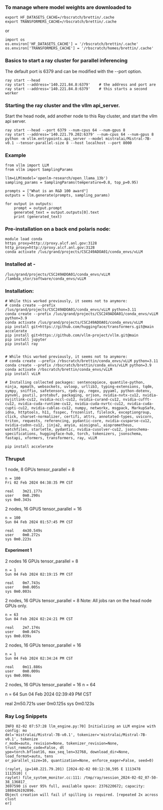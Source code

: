 ### To manage where model weights are downloaded to
	export HF_DATASETS_CACHE=/rbscratch/brettin/.cache
	export TRANSFORMERS_CACHE=/rbscratch/brettin/.cache

 or

 	import os
  	os.environ['HF_DATASETS_CACHE'] = '/rbscratch/brettin/.cache'
   	os.environ['TRANSFORMERS_CACHE'] = '/rbscratch/homes/brettin/.cache'

### Basics to start a ray cluster for parallel inferencing
The default port is 6379 and can be modified with the --port option.

	ray start --head
	ray start --address='140.221.84.8:6379'    # the address and port are
 	ray start --address='140.221.84.8:6379'    # this starts a second worker

### Starting the ray cluster and the vllm api_server.

Start the head node, add another node to this Ray cluster, and start the vllm api server.

	ray start --head --port 6379 --num-cpus 64 --num-gpus 8
	ray start --address='140.221.79.202:6379' --num-cpus 64 --num-gpus 8
 	python -m vllm.entrypoints.api_server --model mistralai/Mistral-7B-v0.1 --tensor-parallel-size 8 --host localhost --port 8000

### Example

	from vllm import LLM
	from vllm import SamplingParams
	
	llm=LLM(model='openlm-research/open_llama_13b')
	sampling_params = SamplingParams(temperature=0.8, top_p=0.95)
	
	prompts = ["What is an R&D 100 award"]
	outputs = llm.generate(prompts, sampling_params)
	
	for output in outputs:
		prompt = output.prompt
		generated_text = output.outputs[0].text
		print (generated_text)



### Pre-installation on a back end polaris node:
	module load conda
	https_proxy=http://proxy.alcf.anl.gov:3128
	http_proxy=http://proxy.alcf.anl.gov:3128
	conda activate /lus/grand/projects/CSC249ADOA01/conda_envs/vLLM




### Installed at -
	/lus/grand/projects/CSC249ADOA01/conda_envs/vLLM
 	/lambda_stor/software/conda_envs/vLLM


### Installation:

	# While this worked previously, it seems not to anymore:
 	# conda create --prefix /lus/grand/projects/CSC249ADOA01/conda_envs/vLLM python=3.11
	conda create --prefix /lus/grand/projects/CSC249ADOA01/conda_envs/vLLM python=3.9
	conda activate /lus/grand/projects/CSC249ADOA01/conda_envs/vLLM
	pip install git+https://github.com/huggingface/transformers.git@main accelerate
	pip install git+https://github.com/vllm-project/vllm.git@main
	pip install jupyter
	pip install ray


	# While this worked previously, it seems not to anymore:
 	# conda create --prefix /rbscratch/brettin/conda_envs/vLLM python=3.11
	conda create --prefix /rbscratch/brettin/conda_envs/vLLM python=3.9
 	conda activate /rbscratch/brettin/conda_envs/vLLM
  	pip install vLLM

	# Installing collected packages: sentencepiece, quantile-python, ninja, mpmath, websockets, uvloop, urllib3, typing-extensions, tqdm, sympy, sniffio, safetensors, rpds-py, regex, pyyaml, python-dotenv, pynvml, psutil, protobuf, packaging, orjson, nvidia-nvtx-cu12, nvidia-nvjitlink-cu12, nvidia-nccl-cu12, nvidia-curand-cu12, nvidia-cufft-cu12, nvidia-cuda-runtime-cu12, nvidia-cuda-nvrtc-cu12, nvidia-cuda-cupti-cu12, nvidia-cublas-cu12, numpy, networkx, msgpack, MarkupSafe, idna, httptools, h11, fsspec, frozenlist, filelock, exceptiongroup, click, charset-normalizer, certifi, attrs, annotated-types, uvicorn, triton, requests, referencing, pydantic-core, nvidia-cusparse-cu12, nvidia-cudnn-cu12, jinja2, anyio, aiosignal, aioprometheus, watchfiles, starlette, pydantic, nvidia-cusolver-cu12, jsonschema-specifications, huggingface-hub, torch, tokenizers, jsonschema, fastapi, xformers, transformers, ray, vLLM

	pip install accelerate




### Thruput

1 node, 8 GPUs
tensor_parallel = 8

	n = 100
	Fri 02 Feb 2024 04:38:35 PM CST
	
	real	3m21.177s	
	user	0m0.290s
	sys	0m0.343s

 2 nodes, 16 GPUS
 tensor_parallel = 16

	n = 100
	Sun 04 Feb 2024 01:57:45 PM CST
	
	real	4m30.549s
	user	0m0.272s
	sys	0m0.223s

#### Experiment 1

 
 2 nodes 16 GPUs
 tensor_parallel = 8

 	n = 1
  	Sun 04 Feb 2024 02:19:15 PM CST

	real	0m7.743s
	user	0m0.005s
	sys	0m0.003s

 2 nodes, 16 GPUs
 tensor_parallel = 8
 Note: All jobs ran on the head node GPUs only.

	n = 63
	Sun 04 Feb 2024 02:24:21 PM CST
	
	real	2m7.174s
	user	0m0.047s
	sys	0m0.039s

2 nodes, 16 GPUs
tensor_parallel = 16

	n = 1
	Sun 04 Feb 2024 02:34:24 PM CST
	
	real	0m11.886s
	user	0m0.009s
	sys	0m0.006s

2 nodes, 16 GPUs
tensor_parallel = 16
n = 64

n = 64
Sun 04 Feb 2024 02:39:49 PM CST

real	2m50.721s
user	0m0.125s
sys	0m0.123s




### Ray Log Snippets

	INFO 02-02 07:57:28 llm_engine.py:70] Initializing an LLM engine with config: mo
	del='mistralai/Mistral-7B-v0.1', tokenizer='mistralai/Mistral-7B-v0.1', tokenize
	r_mode=auto, revision=None, tokenizer_revision=None, trust_remote_code=False, dt
	ype=torch.bfloat16, max_seq_len=32768, download_dir=None, load_format=auto, tens
	or_parallel_size=16, quantization=None, enforce_eager=False, seed=0)

	(raylet, ip=140.221.79.201) [2024-02-02 08:12:38,595 E 1113478 1113510] (
	raylet) file_system_monitor.cc:111: /tmp/ray/session_2024-02-02_07-50-38_136817_
	3697590 is over 95% full, available space: 2376220672; capacity: 1888426192896. 
	Object creation will fail if spilling is required. [repeated 2x across clust
	er]


 


